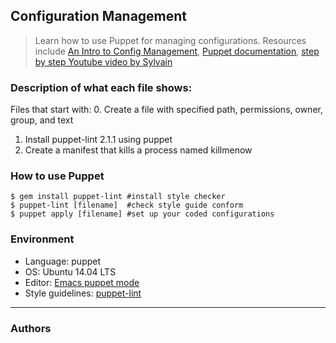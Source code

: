 ## Configuration Management
> Learn how to use Puppet for managing configurations. Resources include
> [An Intro to Config Management](https://www.digitalocean.com/community/tutorials/an-introduction-to-configuration-management),
> [Puppet documentation](https://docs.puppet.com/puppet/3.5/type.html#file),
> [step by step Youtube video by Sylvain](https://www.youtube.com/watch?v=xmzbbe5bxrQ)

### Description of what each file shows:
Files that start with:
0. Create a file with specified path, permissions, owner, group, and text
1. Install puppet-lint 2.1.1 using puppet
2. Create a manifest that kills a process named killmenow

### How to use Puppet
```
$ gem install puppet-lint #install style checker
$ puppet-lint [filename]  #check style guide conform
$ puppet apply [filename] #set up your coded configurations
```

### Environment
* Language: puppet
* OS: Ubuntu 14.04 LTS
* Editor: [Emacs puppet mode](https://github.com/voxpupuli/puppet-mode)
* Style guidelines: [puppet-lint](http://puppet-lint.com/)
---
### Authors
